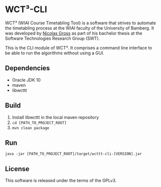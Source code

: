 # WCT³-CLI

WCT³ (WIAI Course Timetabling Tool) is a software that strives to automate the 
timetabling process at the WIAI faculty of the University of Bamberg. It was 
developed by [Nicolas Gross](https://github.com/nicolasgross) as part of his 
bachelor thesis at the Software Technologies Research Group (SWT).

This is the CLI module of WCT³. It comprises a command line interface to be 
able to run the algorithms without using a GUI.


## Dependencies

- Oracle JDK 10
- maven
- libwcttt


## Build

1. Install libwcttt in the local maven repository
2. `cd [PATH_TO_PROJECT_ROOT]`
3. `mvn clean package` 


## Run

`java -jar [PATH_TO_PROJECT_ROOT]/target/wcttt-cli-[VERSION].jar`


## License

This software is released under the terms of the GPLv3.
